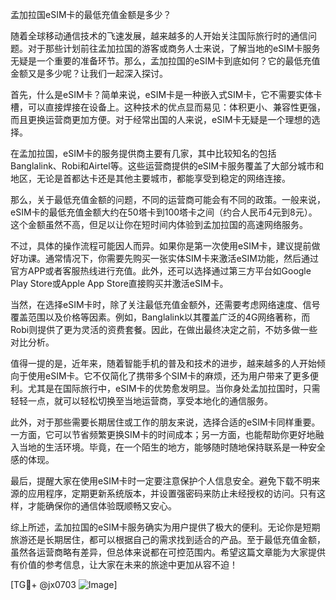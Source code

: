 孟加拉国eSIM卡的最低充值金额是多少？

随着全球移动通信技术的飞速发展，越来越多的人开始关注国际旅行时的通信问题。对于那些计划前往孟加拉国的游客或商务人士来说，了解当地的eSIM卡服务无疑是一个重要的准备环节。那么，孟加拉国的eSIM卡到底如何？它的最低充值金额又是多少呢？让我们一起深入探讨。

首先，什么是eSIM卡？简单来说，eSIM卡是一种嵌入式SIM卡，它不需要实体卡槽，可以直接焊接在设备上。这种技术的优点显而易见：体积更小、兼容性更强，而且更换运营商更加方便。对于经常出国的人来说，eSIM卡无疑是一个理想的选择。

在孟加拉国，eSIM卡的服务提供商主要有几家，其中比较知名的包括Banglalink、Robi和Airtel等。这些运营商提供的eSIM卡服务覆盖了大部分城市和地区，无论是首都达卡还是其他主要城市，都能享受到稳定的网络连接。

那么，关于最低充值金额的问题，不同的运营商可能会有不同的政策。一般来说，eSIM卡的最低充值金额大约在50塔卡到100塔卡之间（约合人民币4元到8元）。这个金额虽然不高，但足以让你在短时间内体验到孟加拉国的高速网络服务。

不过，具体的操作流程可能因人而异。如果你是第一次使用eSIM卡，建议提前做好功课。通常情况下，你需要先购买一张实体SIM卡来激活eSIM功能，然后通过官方APP或者客服热线进行充值。此外，还可以选择通过第三方平台如Google Play Store或Apple App Store直接购买并激活eSIM卡。

当然，在选择eSIM卡时，除了关注最低充值金额外，还需要考虑网络速度、信号覆盖范围以及价格等因素。例如，Banglalink以其覆盖广泛的4G网络著称，而Robi则提供了更为灵活的资费套餐。因此，在做出最终决定之前，不妨多做一些对比分析。

值得一提的是，近年来，随着智能手机的普及和技术的进步，越来越多的人开始倾向于使用eSIM卡。它不仅简化了携带多个SIM卡的麻烦，还为用户带来了更多便利。尤其是在国际旅行中，eSIM卡的优势愈发明显。当你身处孟加拉国时，只需轻轻一点，就可以轻松切换至当地运营商，享受本地化的通信服务。

此外，对于那些需要长期居住或工作的朋友来说，选择合适的eSIM卡同样重要。一方面，它可以节省频繁更换SIM卡的时间成本；另一方面，也能帮助你更好地融入当地的生活环境。毕竟，在一个陌生的地方，能够随时随地保持联系是一种安全感的体现。

最后，提醒大家在使用eSIM卡时一定要注意保护个人信息安全。避免下载不明来源的应用程序，定期更新系统版本，并设置强密码来防止未经授权的访问。只有这样，才能确保你的通信体验既顺畅又安心。

综上所述，孟加拉国的eSIM卡服务确实为用户提供了极大的便利。无论你是短期旅游还是长期居住，都可以根据自己的需求找到适合的产品。至于最低充值金额，虽然各运营商略有差异，但总体来说都在可控范围内。希望这篇文章能为大家提供有价值的参考信息，让大家在未来的旅途中更加从容不迫！

[TG💪+ @jx0703 ![Image](https://github.com/user-attachments/assets/dbca1d08-cadb-493c-b0ec-ad6f7a83f270)]